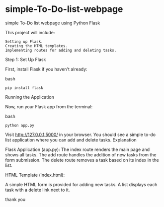 # simple-To-Do-list-webpage
simple To-Do list webpage using Python Flask


This project will include:

    Setting up Flask.
    Creating the HTML templates.
    Implementing routes for adding and deleting tasks.

Step 1: Set Up Flask

First, install Flask if you haven't already:

bash

    pip install flask



Running the Application

Now, run your Flask app from the terminal:

bash

    python app.py


Visit http://127.0.0.1:5000/ in your browser. You should see a simple to-do list application where you can add and delete tasks.
Explanation

   Flask Application (app.py):
        The index route renders the main page and shows all tasks.
        The add route handles the addition of new tasks from the form submission.
        The delete route removes a task based on its index in the list.





   HTML Template (index.html):

   A simple HTML form is provided for adding new tasks.
   A list displays each task with a delete link next to it.



 thank you 
